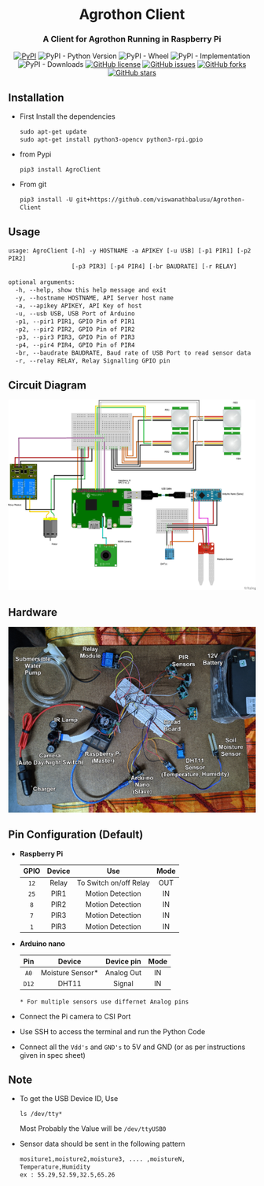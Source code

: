 <div align="center">
<h1>Agrothon Client</h1>
<h3>A Client for Agrothon Running in Raspberry Pi</h3>
<a href="https://pypi.org/project/AgroClient"><img alt="PyPI" src="https://img.shields.io/pypi/v/AgroClient?style=for-the-badge"></a>
<img alt="PyPI - Python Version" src="https://img.shields.io/pypi/pyversions/AgroClient?style=for-the-badge">
<img alt="PyPI - Wheel" src="https://img.shields.io/pypi/wheel/AgroClient?style=for-the-badge">
<img alt="PyPI - Implementation" src="https://img.shields.io/pypi/implementation/AgroClient?style=for-the-badge">
<img alt="PyPI - Downloads" src="https://img.shields.io/pypi/dm/AgroClient?style=for-the-badge">
<a href="https://github.com/viswanathbalusu/Agrothon-Client/blob/main/LICENSE"><img alt="GitHub license" src="https://img.shields.io/github/license/ViswanathBalusu/Agrothon-Client?style=for-the-badge"></a>
<a href="https://github.com/ViswanathBalusu/Agrothon-Client/issues"><img alt="GitHub issues" src="https://img.shields.io/github/issues/ViswanathBalusu/Agrothon-Client?style=for-the-badge"></a>
<a href="https://github.com/ViswanathBalusu/Agrothon-Client/network"><img alt="GitHub forks" src="https://img.shields.io/github/forks/ViswanathBalusu/Agrothon-Client?style=for-the-badge"></a>
<a href="https://github.com/ViswanathBalusu/Agrothon-Client/stargazers"><img alt="GitHub stars" src="https://img.shields.io/github/stars/ViswanathBalusu/Agrothon-Client?style=for-the-badge"></a>

</div>

## Installation
- First Install the dependencies
    ```
    sudo apt-get update
    sudo apt-get install python3-opencv python3-rpi.gpio
    ```
- from Pypi

    ```
    pip3 install AgroClient
    ```
- From git

  ```
  pip3 install -U git+https://github.com/viswanathbalusu/Agrothon-Client
  ```
## Usage

```
usage: AgroClient [-h] -y HOSTNAME -a APIKEY [-u USB] [-p1 PIR1] [-p2 PIR2]
                  [-p3 PIR3] [-p4 PIR4] [-br BAUDRATE] [-r RELAY]

optional arguments:
  -h, --help, show this help message and exit
  -y, --hostname HOSTNAME, API Server host name
  -a, --apikey APIKEY, API Key of host
  -u, --usb USB, USB Port of Arduino
  -p1, --pir1 PIR1, GPIO Pin of PIR1
  -p2, --pir2 PIR2, GPIO Pin of PIR2
  -p3, --pir3 PIR3, GPIO Pin of PIR3
  -p4, --pir4 PIR4, GPIO Pin of PIR4
  -br, --baudrate BAUDRATE, Baud rate of USB Port to read sensor data
  -r, --relay RELAY, Relay Signalling GPIO pin
```

## Circuit Diagram

![Circuit](https://raw.githubusercontent.com/viswanathbalusu/Agrothon-Client/main/images/CircuitDiagram.jpg)

## Hardware

![Hardware](https://raw.githubusercontent.com/viswanathbalusu/Agrothon-Client/main/images/projecthardware.jpg)
## Pin Configuration (Default)

- **Raspberry Pi**

    | GPIO | Device | Use | Mode |
    | :---: | :---: | :---: | :---: |
    | `12` | Relay | To Switch on/off Relay | OUT |
    | `25` | PIR1 | Motion Detection | IN |
    | `8` | PIR2 | Motion Detection | IN |
    | `7` | PIR3 | Motion Detection | IN |
    | `1` | PIR3 | Motion Detection | IN |

- **Arduino nano**

    | Pin | Device | Device pin | Mode |
    | :---: | :---: | :---: | :---: |
    | `A0` | Moisture Sensor* | Analog Out | IN |
    | `D12` | DHT11 | Signal | IN |
  
    ```* For multiple sensors use differnet Analog pins```

- Connect the Pi camera to CSI Port
- Use SSH to access the terminal and run the Python Code
- Connect all the `Vdd's` and `GND's` to 5V and GND (or as per instructions given in spec sheet)

## Note
- To get the USB Device ID, Use
    ```
    ls /dev/tty*
    ```
    Most Probably the Value will be `/dev/ttyUSB0`

- Sensor data should be sent in the following pattern
  
    ```
    mositure1,moisture2,moisture3, .... ,moistureN, Temperature,Humidity
    ex : 55.29,52.59,32.5,65.26
    ```
